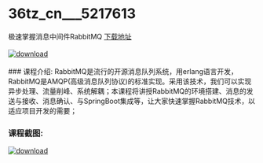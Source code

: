 # 36tz_cn___5217613
极速掌握消息中间件RabbitMQ
[下载地址](http://www.36tz.cn/article/5217613 "下载地址")
<br/></br>[![download](http://36tz.cn/muke_img/2021_01_1-55-300x195.png "下载地址")](http://www.36tz.cn/article/5217613 "下载地址")
<br/></br>### 课程介绍:
RabbitMQ是流行的开源消息队列系统，用erlang语言开发，RabbitMQ是AMQP(高级消息队列协议)的标准实现。采用该技术，我们可以实现异步处理、流量削峰、系统解耦；本课程将讲授RabbitMQ的环境搭建、消息的发送与接收、消息确认、与SpringBoot集成等，让大家快速掌握RabbitMQ技术，以适应项目开发的需要；

### 课程截图:
[![download](http://36tz.cn/muke_img/2021_01_2-64.png "下载地址")](http://www.36tz.cn/article/5217613 "下载地址")
